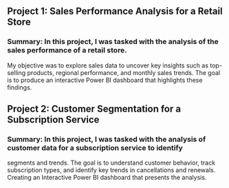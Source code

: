 ## Project 1: Sales Performance Analysis for a Retail Store

### Summary: In this project, I was tasked with the analysis of the sales performance of a retail store.
My objective was to explore sales data to uncover key insights such as top-selling products, regional
performance, and monthly sales trends. The goal is to produce an interactive Power BI
dashboard that highlights these findings.

## Project 2: Customer Segmentation for a Subscription Service
### Summary: In this project, I was tasked with the analysis of customer data for a subscription service to identify
segments and trends. The goal is to understand customer behavior, track subscription types,
and identify key trends in cancellations and renewals. Creating an Interactive Power BI
dashboard that presents the analysis.

